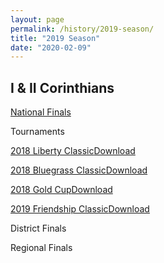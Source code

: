 ```yaml
---
layout: page
permalink: /history/2019-season/
title: "2019 Season"
date: "2020-02-09"
---
```


## I & II Corinthians

[National Finals](https://www.biblequiz.com/history/2019-season/2019-nationals/)

Tournaments

[2018 Liberty Classic](https://www.biblequiz.com/wp-content/uploads/2020/02/libertyclassic18.pdf)[Download](https://www.biblequiz.com/wp-content/uploads/2020/02/libertyclassic18.pdf)

[2018 Bluegrass Classic](https://www.biblequiz.com/wp-content/uploads/2020/02/bluegrassclassic18.pdf)[Download](https://www.biblequiz.com/wp-content/uploads/2020/02/bluegrassclassic18.pdf)

[2018 Gold Cup](https://www.biblequiz.com/wp-content/uploads/2020/02/goldcup18.pdf)[Download](https://www.biblequiz.com/wp-content/uploads/2020/02/goldcup18.pdf)

[2019 Friendship Classic](https://www.biblequiz.com/wp-content/uploads/2020/02/friendship19.pdf)[Download](https://www.biblequiz.com/wp-content/uploads/2020/02/friendship19.pdf)

District Finals

Regional Finals
